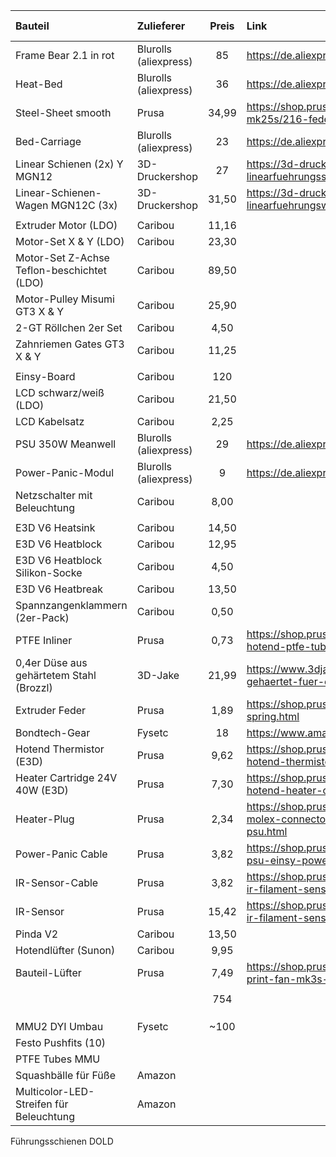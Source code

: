 
| Bauteil | Zulieferer | Preis | Link | Abweichend vom MK3 |
| :--- | :--- | :---: | :--- | :---: |
| Frame Bear 2.1 in rot | Blurolls (aliexpress) | 85 | https://de.aliexpress.com/item/4000907880421.html | X |
| Heat-Bed | Blurolls (aliexpress) | 36 | https://de.aliexpress.com/item/32975256879.html | 
| Steel-Sheet smooth | Prusa | 34,99 | https://shop.prusa3d.com/de/i3-zubehoer-mk3s-mk25s/216-federstahldruckplatte-glattes-pei.html |
| Bed-Carriage | Blurolls (aliexpress) | 23 | https://de.aliexpress.com/item/4000048466518.html |
| Linear Schienen (2x) Y MGN12 | 3D-Druckershop | 27 | https://3d-druckershop.com/p/mgn12-linearfuehrungsschiene-kaufen | X |
| Linear-Schienen-Wagen MGN12C (3x) | 3D-Druckershop | 31,50 | https://3d-druckershop.com/p/mgn12-linearfuehrungswagen-kaufen | X |
| |
| Extruder Motor (LDO) | Caribou | 11,16 | | X |
| Motor-Set X & Y (LDO) | Caribou | 23,30 | |
| Motor-Set Z-Achse Teflon-beschichtet (LDO) | Caribou | 89,50 | | X |
| Motor-Pulley Misumi GT3 X & Y | Caribou | 25,90 | | X |
| 2-GT Röllchen 2er Set | Caribou | 4,50 | |
| Zahnriemen Gates GT3 X & Y | Caribou | 11,25 | | X |
| |
| Einsy-Board | Caribou | 120 | |
| LCD schwarz/weiß (LDO) | Caribou | 21,50 | | X |
| LCD Kabelsatz | Caribou | 2,25 | |
| PSU 350W Meanwell | Blurolls (aliexpress) | 29 | https://de.aliexpress.com/item/33045665308.html | X |
| Power-Panic-Modul | Blurolls (aliexpress) | 9 | https://de.aliexpress.com/item/32951920518.html |
| Netzschalter mit Beleuchtung | Caribou | 8,00 | |
| |
| E3D V6 Heatsink | Caribou | 14,50 | |
| E3D V6 Heatblock | Caribou | 12,95 | |
| E3D V6 Heatblock Silikon-Socke | Caribou | 4,50 | | X |
| E3D V6 Heatbreak | Caribou | 13,50 | |
| Spannzangenklammern (2er-Pack) | Caribou | 0,50 | | X |
| PTFE Inliner | Prusa | 0,73 | https://shop.prusa3d.com/de/mk3mk3smk3s/929-hotend-ptfe-tube-mk25s-mk3s-mmu2s.html |
| 0,4er Düse aus gehärtetem Stahl (Brozzl) | 3D-Jake | 21,99 | https://www.3djake.de/brozzl/duese-stahl-gehaertet-fuer-e3d-v6 | X |
| Extruder Feder | Prusa | 1,89 | https://shop.prusa3d.com/de/ersatzteile/599-idler-spring.html |
| Bondtech-Gear | Fysetc | 18 | https://www.amazon.de/gp/product/B07JBQRM99/ |
| Hotend Thermistor (E3D) | Prusa | 9,62 | https://shop.prusa3d.com/de/mk3mk3smk3s/205-hotend-thermistor-e3d.html |
| Heater Cartridge 24V 40W (E3D) | Prusa |  7,30 | https://shop.prusa3d.com/de/mk3mk3smk3s/384-hotend-heater-cartridge-e3d-24v-40w.html |
| Heater-Plug | Prusa | 2,34 | https://shop.prusa3d.com/de/mk3mk3smk3s/125-molex-connector-heater-cartridge-heatbed-psu.html |
| Power-Panic Cable | Prusa | 3,82 | https://shop.prusa3d.com/de/mk3mk3smk3s/969-psu-einsy-power-panic-cable.html |
| IR-Sensor-Cable | Prusa | 3,82 | https://shop.prusa3d.com/de/mk3mk3smk3s/922-ir-filament-sensor-einsy-cable.html |
| IR-Sensor | Prusa | 15,42 | https://shop.prusa3d.com/de/mk3mk3smk3s/921-ir-filament-sensor.html |
| Pinda V2 | Caribou | 13,50 | |
| Hotendlüfter (Sunon) | Caribou | 9,95 | | X |
| Bauteil-Lüfter | Prusa | 7,49 | https://shop.prusa3d.com/de/ersatzteile/1020-print-fan-mk3s-mini.html |
| |
| | | 754 | |
| |
| |
| |
| MMU2 DYI Umbau | Fysetc | ~100 | |
| Festo Pushfits (10) |
| PTFE Tubes MMU |
| Squashbälle für Füße | Amazon | | |
| Multicolor-LED-Streifen für Beleuchtung | Amazon | | |



Führungsschienen DOLD
